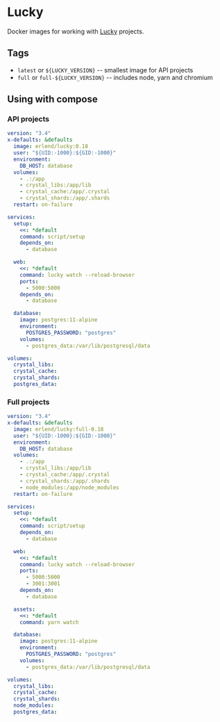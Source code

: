 # Lucky

Docker images for working with [Lucky](https://luckyframework.org) projects.

## Tags

- `latest` or `${LUCKY_VERSION}` -- smallest image for API projects
- `full` or `full-${LUCKY_VERSION}` -- includes node, yarn and chromium

## Using with compose

### API projects

```yaml
version: "3.4"
x-defaults: &defaults
  image: erlend/lucky:0.18
  user: "${UID:-1000}:${GID:-1000}"
  environment:
    DB_HOST: database
  volumes:
    - .:/app
    - crystal_libs:/app/lib
    - crystal_cache:/app/.crystal
    - crystal_shards:/app/.shards
  restart: on-failure

services:
  setup:
    <<: *default
    command: script/setup
    depends_on:
      - database

  web:
    <<: *default
    command: lucky watch --reload-browser
    ports:
      - 5000:5000
    depends_on:
      - database

  database:
    image: postgres:11-alpine
    environment:
      POSTGRES_PASSWORD: "postgres"
    volumes:
      - postgres_data:/var/lib/postgresql/data

volumes:
  crystal_libs:
  crystal_cache:
  crystal_shards:
  postgres_data:
```

### Full projects

```yaml
version: "3.4"
x-defaults: &defaults
  image: erlend/lucky:full-0.18
  user: "${UID:-1000}:${GID:-1000}"
  environment:
    DB_HOST: database
  volumes:
    - .:/app
    - crystal_libs:/app/lib
    - crystal_cache:/app/.crystal
    - crystal_shards:/app/.shards
    - node_modules:/app/node_modules
  restart: on-failure

services:
  setup:
    <<: *default
    command: script/setup
    depends_on:
      - database

  web:
    <<: *default
    command: lucky watch --reload-browser
    ports:
      - 5000:5000
      - 3001:3001
    depends_on:
      - database

  assets:
    <<: *default
    command: yarn watch

  database:
    image: postgres:11-alpine
    environment:
      POSTGRES_PASSWORD: "postgres"
    volumes:
      - postgres_data:/var/lib/postgresql/data

volumes:
  crystal_libs:
  crystal_cache:
  crystal_shards:
  node_modules:
  postgres_data:
```

